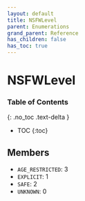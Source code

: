 ```yaml
---
layout: default
title: NSFWLevel
parent: Enumerations
grand_parent: Reference
has_children: false
has_toc: true
---
```


# NSFWLevel
### Table of Contents
{: .no_toc .text-delta }

- TOC
{:toc}
## Members
- `AGE_RESTRICTED`: 3
- `EXPLICIT`: 1
- `SAFE`: 2
- `UNKNOWN`: 0
